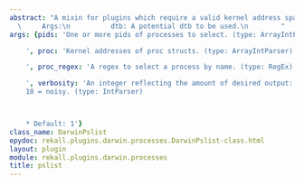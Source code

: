```yaml
---
abstract: "A mixin for plugins which require a valid kernel address space.\n\n   \
  \     Args:\n          dtb: A potential dtb to be used.\n        "
args: {pids: 'One or more pids of processes to select. (type: ArrayIntParser)

    ', proc: 'Kernel addresses of proc structs. (type: ArrayIntParser)

    ', proc_regex: 'A regex to select a process by name. (type: RegEx)

    ', verbosity: 'An integer reflecting the amount of desired output: 0 = quiet,
    10 = noisy. (type: IntParser)



    * Default: 1'}
class_name: DarwinPslist
epydoc: rekall.plugins.darwin.processes.DarwinPslist-class.html
layout: plugin
module: rekall.plugins.darwin.processes
title: pslist
---
```

